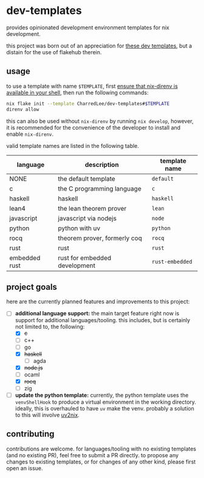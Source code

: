 # dev-templates

provides opinionated development environment templates for nix development.

this project was born out of an appreciation for
[these dev templates](https://github.com/the-nix-way/dev-templates), but a
distain for the use of flakehub therein.

## usage

to use a template with name `$TEMPLATE`, first
[ensure that nix-direnv is available in your shell](https://direnv.net/docs/hook.html),
then run the following commands:

```sh
nix flake init --template CharredLee/dev-templates#$TEMPLATE
direnv allow
```

this can also be used without `nix-direnv` by running `nix develop`, however, it
is recommended for the convenience of the developer to install and enable
`nix-direnv`.

valid template names are listed in the following table.

| language      | description                   | template name   |
| ------------- | ----------------------------- | --------------- |
| NONE          | the default template          | `default`       |
| c             | the C programming language    | `c`             |
| haskell       | haskell                       | `haskell`       |
| lean4         | the lean theorem prover       | `lean`          |
| javascript    | javascript via nodejs         | `node`          |
| python        | python with uv                | `python`        |
| rocq          | theorem prover, formerly coq  | `rocq`          |
| rust          | rust                          | `rust`          |
| embedded rust | rust for embedded development | `rust-embedded` |

## project goals

here are the currently planned features and improvements to this project:

- [ ] **additional language support:** the main target feature right now is
      support for additional languages/tooling. this includes, but is certainly
      not limited to, the following:
  - [x] ~~c~~
  - [ ] c++
  - [ ] go
  - [x] ~~haskell~~
    - [ ] agda
  - [x] ~~node.js~~
  - [ ] ocaml
  - [x] ~~rocq~~
  - [ ] zig
- [ ] **update the python template:** currently, the python template uses the
      `venvShellHook` to produce a virtual environment in the working directory.
      ideally, this is overhauled to have `uv` make the venv. probably a
      solution to this will involve
      [uv2nix](https://github.com/pyproject-nix/uv2nix).

## contributing

contributions are welcome. for languages/tooling with no existing templates (and
no existing PR), feel free to submit a PR directly. to propose any changes to
existing templates, or for changes of any other kind, please first open an
issue.
